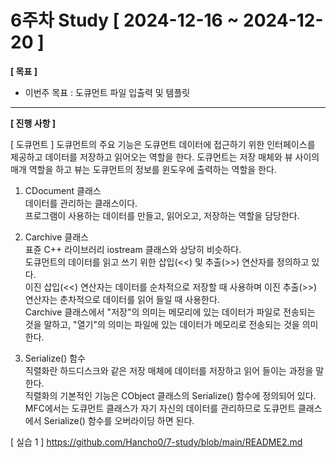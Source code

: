 # 6주차 Study [ 2024-12-16 ~ 2024-12-20 ]

**[ 목표 ]**
- 이번주 목표 : 도큐먼트 파일 입출력 및 템플릿
-----

**[ 진행 사항 ]**

[ 도큐먼트 ]
도큐먼트의 주요 기능은 도큐먼트 데이터에 접근하기 위한 인터페이스를 제공하고 데이터를 저장하고 읽어오는 역할을 한다. 도큐먼트는 저장 매체와 뷰 사이의 매개 역할을 하고 뷰는 도큐먼트의 정보를 윈도우에 출력하는 역할을 한다.

1) CDocument 클래스<br>
데이터를 관리하는 클래스이다.<br>
프로그램이 사용하는 데이터를 만들고, 읽어오고, 저장하는 역할을 담당한다.

2) Carchive 클래스<br>
표쥰 C++ 라이브러리 iostream 클래스와 상당히 비슷하다.<br>
도큐먼트의 데이터를 읽고 쓰기 위한 삽입(<<) 및 추출(>>) 연산자를 정의하고 있다.<br>
이진 삽입(<<) 연산자는 데이터를 순차적으로 저장할 때 사용하며 이진 추출(>>) 연산자는 춘차적으로 데이터를 읽어 들일 때 사용한다.<br>
Carchive 클래스에서 "저장"의 의미는 메모리에 있는 데이터가 파일로 전송되는 것을 말하고, "열기"의 의미는 파일에 있는 데이터가 메모리로 전송되는 것을 의미한다.

3) Serialize() 함수<br>
직렬화란 하드디스크와 같은 저장 매체에 데이터를 저장하고 읽어 들이는 과정을 말한다.<br>
직렬화의 기본적인 기능은 CObject 클래스의 Serialize() 함수에 정의되어 있다.<br>
MFC에서는 도큐먼트 클래스가 자기 자신의 데이터를 관리하므로 도큐먼트 클래스에서 Serialize() 함수를 오버라이딩 하면 된다.

[ 실습 1 ]
https://github.com/Hancho0/7-study/blob/main/README2.md



